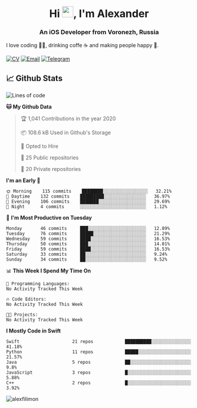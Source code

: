 <h1 align="center">Hi <img src="https://raw.githubusercontent.com/MartinHeinz/MartinHeinz/master/wave.gif" width="30px">, I'm Alexander</h1>
<h3 align="center">An iOS Developer from Voronezh, Russia</h3>

I love coding 👨‍💻, drinking coffe ☕️ and making people happy 🎊.

[![CV](https://img.shields.io/badge/CV-Александр%20Филимонов-14b420)](http://alexfilimon.github.io/)
[![Email](https://img.shields.io/badge/Email-as.filimonov@mail.ru-f39f37)](mailto:as.filimonov@mail.ru)
[![Telegram](https://img.shields.io/badge/Telegram-alexfilimon-1686b1)](https://t.me/alexfilimon)

## 📈 Github Stats

<!--START_SECTION:waka-->
![Lines of code](https://img.shields.io/badge/From%20Hello%20World%20I%27ve%20Written-1.7%20million%20Lines%20of%20code-blue)

**🐱 My Github Data** 

> 🏆 1,041 Contributions in the year 2020
 > 
> 📦 108.6 kB Used in Github's Storage 
 > 
> 💼 Opted to Hire
 > 
> 📜 25 Public repositories
 > 
> 🔑 20 Private repositories 

**I'm an Early 🐤** 

```text
🌞 Morning    115 commits    ████████░░░░░░░░░░░░░░░░░   32.21% 
🌆 Daytime    132 commits    █████████░░░░░░░░░░░░░░░░   36.97% 
🌃 Evening    106 commits    ███████░░░░░░░░░░░░░░░░░░   29.69% 
🌙 Night      4 commits      ░░░░░░░░░░░░░░░░░░░░░░░░░   1.12%

```
📅 **I'm Most Productive on Tuesday** 

```text
Monday       46 commits     ███░░░░░░░░░░░░░░░░░░░░░░   12.89% 
Tuesday      76 commits     █████░░░░░░░░░░░░░░░░░░░░   21.29% 
Wednesday    59 commits     ████░░░░░░░░░░░░░░░░░░░░░   16.53% 
Thursday     50 commits     ███░░░░░░░░░░░░░░░░░░░░░░   14.01% 
Friday       59 commits     ████░░░░░░░░░░░░░░░░░░░░░   16.53% 
Saturday     33 commits     ██░░░░░░░░░░░░░░░░░░░░░░░   9.24% 
Sunday       34 commits     ██░░░░░░░░░░░░░░░░░░░░░░░   9.52%

```


📊 **This Week I Spend My Time On** 

```text
💬 Programming Languages: 
No Activity Tracked This Week

🔥 Code Editors: 
No Activity Tracked This Week

🐱‍💻 Projects: 
No Activity Tracked This Week

```

**I Mostly Code in Swift** 

```text
Swift                    21 repos            ██████████░░░░░░░░░░░░░░░   41.18% 
Python                   11 repos            █████░░░░░░░░░░░░░░░░░░░░   21.57% 
Java                     5 repos             ██░░░░░░░░░░░░░░░░░░░░░░░   9.8% 
JavaScript               3 repos             █░░░░░░░░░░░░░░░░░░░░░░░░   5.88% 
C++                      2 repos             █░░░░░░░░░░░░░░░░░░░░░░░░   3.92%

```



<!--END_SECTION:waka-->

<img align="center" src="https://github-readme-stats.vercel.app/api?username=alexfilimon&show_icons=true" alt="alexfilimon" />
